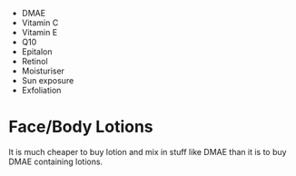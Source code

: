 - DMAE
- Vitamin C
- Vitamin E
- Q10
- Epitalon
- Retinol
- Moisturiser
- Sun exposure
- Exfoliation

# Face/Body Lotions
It is much cheaper to buy lotion and mix in stuff like DMAE than it is to buy DMAE containing lotions.